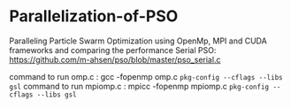 # Parallelization-of-PSO
Paralleling  Particle Swarm Optimization using OpenMp, MPI and CUDA frameworks and comparing the performance
Serial PSO: https://github.com/m-ahsen/pso/blob/master/pso_serial.c

command to run omp.c    : gcc -fopenmp omp.c `pkg-config --cflags --libs gsl` 
command to run mpiomp.c : mpicc -fopenmp mpiomp.c `pkg-config --cflags --libs gsl` 
